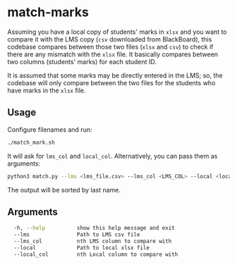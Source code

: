 # match-marks
Assuming you have a local copy of students' marks in `xlsx` and you want to compare it with the LMS copy (`csv` downloaded from BlackBoard), this codebase compares between those two files (`xlsx` and `csv`) to check if there are any mismatch with the `xlsx` file. It basically compares between two columns (students' marks) for each student ID.

It is assumed that some marks may be directly entered in the LMS; so, the codebase will only compare between the two files for the students who have marks in the `xlsx` file.

## Usage
Configure filenames and run:
```bash
./match_mark.sh
```
It will ask for `lms_col` and `local_col`. Alternatively, you can pass them as arguments:

```bash
python3 match.py --lms <lms_file.csv> --lms_col <LMS_COL> --local <local_file.xlsx> --local_col <LOCAL_COL>
```

The output will be sorted by last name.

## Arguments

```bash
  -h, --help          show this help message and exit
  --lms               Path to LMS csv file
  --lms_col           nth LMS column to compare with
  --local             Path to local xlsx file
  --local_col         nth Local column to compare with
```